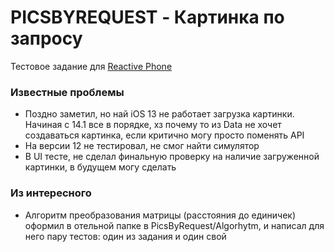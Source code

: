 # PICSBYREQUEST - Картинка по запросу
Тестовое задание для [Reactive Phone](https://ray.app/)

### Известные проблемы
- Поздно заметил, но най iOS 13 не работает загрузка картинки. Начиная с 14.1 все в порядке, хз почему то из Data не хочет создаваться картинка, если критично могу просто поменять API
- На версии 12 не тестировал, не смог найти симулятор
- В UI тесте, не сделал финальную проверку на наличие загруженной картинки, в будущем могу сделать

### Из интересного
- Алгоритм преобразования матрицы (расстояния до единичек) оформил в отельной папке в PicsByRequest/Algorhytm, и написал для него пару тестов: один из задания и один свой